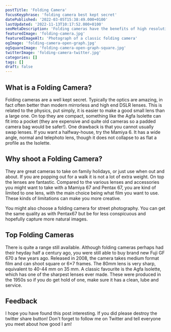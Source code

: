 ```yaml
---
postTitle: 'Folding Camera'
focusKeyphrase: 'folding camera best kept secret'
datePublished: '2022-03-05T15:38:49.000+0100'
lastUpdated: '2022-11-13T10:17:52.000+0100'
seoMetaDescription: 'Folding cameras have the benefits of high resolution negatives but are so much more compact and often have amazing optics'
featuredImage: 'folding-camera.jpg'
featuredImageAlt: 'Photograph of a classic folding camera'
ogImage: 'folding-camera-open-graph.jpg'
ogSquareImage: 'folding-camera-open-graph-square.jpg'
twitterImage: 'folding-camera-twitter.jpg'
categories: []
tags: []
draft: false
---
```


## What is a Folding Camera?

Folding cameras are a well kept secret. Typically the optics are amazing, in
fact often better than modern mirrorless and high end DSLR lenses. This is
related to the physics, put simply, it is easier to make a good small lens than
a large one. On top they are compact, something like the Agfa Isolette can fit
into a pocket (they are expensive and quite old cameras so a padded camera bag
would be safer!). One drawback is that you cannot usually swap lenses. If you
want a halfway-house, try the Mamiya 6. It has a wide angle, normal and
telephoto lens, though it does not collapse to as flat a profile as the
Isolette.

## Why shoot a Folding Camera?

They are great cameras to take on family holidays, or just use when out and
about. If you are popping out for a walk it is not a lot of extra weight. On top
the lenses are fantastic. Compared to the various lenses and accessories you
might want to take with a Mamiya 67 and Pentax 67, you are kind of limited to
one lens, with the main choice being what film you want to use. These kinds of
limitations can make you more creative.

You might also choose a folding camera for street photography. You can get the
same quality as with Pentax67 but be for less conspicuous and hopefully capture
more natural images.

## Top Folding Cameras

There is quite a range still available. Although folding cameras perhaps had
their heyday half a century ago, you were still able to buy brand new Fuji GF
670 a few years ago. Released in 2008, the camera takes medium format film and
can shoot square or 6&times;7 frames. The 80mm lens is very sharp, equivalent to
40-44&nbsp;mm on 35&nbsp;mm. A classic favourite is the Agfa Isolette, which has
one of the sharpest lenses ever made. These were produced in the 1950s so if you
do get hold of one, make sure it has a clean, lube and service.

## Feedback

I hope you have found this post interesting. If you did please destroy the
twitter share button! Don't forget to follow me on Twitter and tell everyone you
meet about how good I am!
